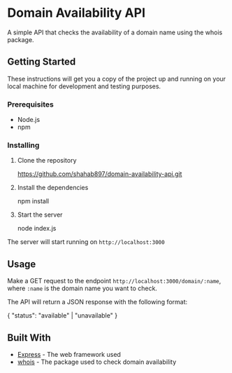 # Domain Availability API

A simple API that checks the availability of a domain name using the whois package.

## Getting Started

These instructions will get you a copy of the project up and running on your local machine for development and testing purposes.

### Prerequisites

- Node.js
- npm

### Installing

1. Clone the repository

    https://github.com/shahab897/domain-availability-api.git

2. Install the dependencies

   npm install

3. Start the server

   node index.js

The server will start running on `http://localhost:3000`

## Usage

Make a GET request to the endpoint `http://localhost:3000/domain/:name`, where `:name` is the domain name you want to check.

The API will return a JSON response with the following format:

{
"status": "available" | "unavailable"
}

## Built With

- [Express](https://expressjs.com/) - The web framework used
- [whois](https://www.npmjs.com/package/whois) - The package used to check domain availability